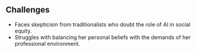 ## Challenges
- Faces skepticism from traditionalists who doubt the role of AI in social equity.
- Struggles with balancing her personal beliefs with the demands of her professional environment.